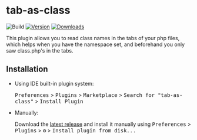 # tab-as-class

![Build](https://github.com/bozsAdam/tab-as-class/workflows/Build/badge.svg)
[![Version](https://img.shields.io/jetbrains/plugin/v/PLUGIN_ID.svg)](https://plugins.jetbrains.com/plugin/PLUGIN_ID)
[![Downloads](https://img.shields.io/jetbrains/plugin/d/PLUGIN_ID.svg)](https://plugins.jetbrains.com/plugin/PLUGIN_ID)

<!-- Plugin description -->
This plugin allows you to read class names in the tabs of your php files, which helps when you have the namespace set, and beforehand you only saw class.php's in the tabs.
<!-- Plugin description end -->

## Installation

- Using IDE built-in plugin system:
  
  <kbd>Preferences</kbd> > <kbd>Plugins</kbd> > <kbd>Marketplace</kbd> > <kbd>Search for "tab-as-class"</kbd> >
  <kbd>Install Plugin</kbd>
  
- Manually:

  Download the [latest release](https://github.com/bozsAdam/tab-as-class/releases/latest) and install it manually using
  <kbd>Preferences</kbd> > <kbd>Plugins</kbd> > <kbd>⚙️</kbd> > <kbd>Install plugin from disk...</kbd>
